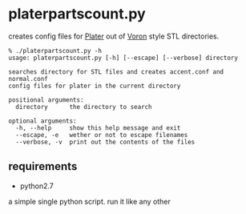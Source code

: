 # platerpartscount.py

creates config files for [Plater][1]  out of [Voron][2] style STL directories.

```
% ./platerpartscount.py -h
usage: platerpartscount.py [-h] [--escape] [--verbose] directory

searches directory for STL files and creates accent.conf and normal.conf
config files for plater in the current directory

positional arguments:
  directory      the directory to search

optional arguments:
  -h, --help     show this help message and exit
  --escape, -e   wether or not to escape filenames
  --verbose, -v  print out the contents of the files

```

## requirements

- python2.7

a simple single python script. run it like any other


[1]: https://github.com/Rhoban/Plater
[2]: http://vorondesign.com/
